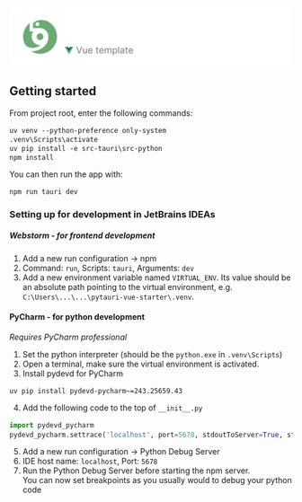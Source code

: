 ![src/assets/banner.png](src/assets/banner.png)

## Getting started

From project root, enter the following commands:

```Command prompt
uv venv --python-preference only-system
.venv\Scripts\activate
uv pip install -e src-tauri\src-python
npm install
```

You can then run the app with:

```Command prompt
npm run tauri dev
```

### Setting up for development in JetBrains IDEAs

##### Webstorm - for frontend development

1. Add a new run configuration -> npm
2. Command: `run`, Scripts: `tauri`, Arguments: `dev`
3. Add a new environment variable named `VIRTUAL_ENV`. Its value should be an absolute path pointing to the virtual
   environment, e.g. `C:\Users\...\...\pytauri-vue-starter\.venv`.

#### PyCharm - for python development

_Requires PyCharm professional_

1. Set the python interpreter (should be the `python.exe` in  `.venv\Scripts`)
2. Open a terminal, make sure the virtual environment is activated.
3. Install pydevd for PyCharm
```
uv pip install pydevd-pycharm~=243.25659.43
```
4. Add the following code to the top of `__init__.py`
```python
import pydevd_pycharm
pydevd_pycharm.settrace('localhost', port=5678, stdoutToServer=True, stderrToServer=True) 
```
5. Add a new run configuration -> Python Debug Server
6. IDE host name: `localhost`, Port: `5678`
7. Run the Python Debug Server before starting the npm server.  
You can now set breakpoints as you usually would to debug your python code